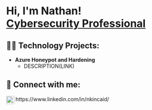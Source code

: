 <h1>Hi, I'm Nathan! <br/><a href="https://www.linkedin.com/in/nkincaid/">Cybersecurity Professional</a></h1>

<h2>👨‍💻 Technology Projects:</h2>

- <b>Azure Honeypot and Hardening</b>
  - DESCRIPTION(LINK)

<h2> 🤳 Connect with me:</h2>
<img align="left" alt="NathanKincaid | LinkedIn" width="22px" src="https://cdn.jsdelivr.net/npm/simple-icons@v3/icons/linkedin.svg" />
https://www.linkedin.com/in/nkincaid/

<!--
**Kincaid7/Kincaid7** is a ✨ _special_ ✨ repository because its `README.md` (this file) appears on your GitHub profile.

Here are some ideas to get you started:

- 🔭 I’m currently working on ...
- 🌱 I’m currently learning ...
- 👯 I’m looking to collaborate on ...
- 🤔 I’m looking for help with ...
- 💬 Ask me about ...
- 📫 How to reach me: ...
- 😄 Pronouns: ...
- ⚡ Fun fact: ...
-->
